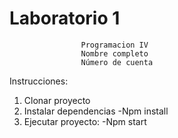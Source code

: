 #                  **Laboratorio 1**

                    Programacion IV
                    Nombre completo
                    Número de cuenta


Instrucciones:
1. Clonar proyecto
2. Instalar dependencias
-Npm install
3. Ejecutar proyecto:
-Npm start
